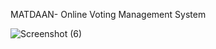 MATDAAN- Online Voting Management System 


![Screenshot (6)](https://user-images.githubusercontent.com/65649229/133045483-88f7daf7-50e6-4214-9390-76e645f48699.png)

